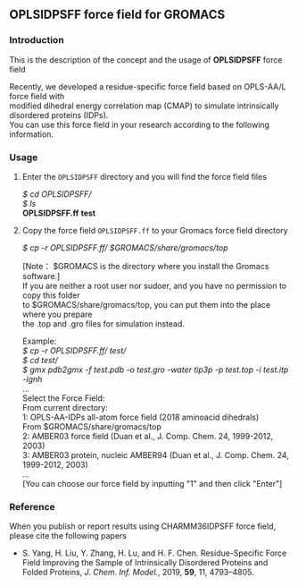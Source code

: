 ## OPLSIDPSFF force field for GROMACS

### Introduction
This is the description of the concept and the usage of **OPLSIDPSFF** force field

Recently, we developed a residue-specific force field based on OPLS-AA/L force field with  
modified dihedral energy correlation map (CMAP) to simulate intrinsically disordered proteins (IDPs).  
You can use this force field in your research according to the following information.

### Usage
1. Enter the `OPLSIDPSFF` directory and you will find the force field files  
  
    *$ cd OPLSIDPSFF/*  
    *$ ls*  
	**OPLSIDPSFF.ff**  **test**  
 
2. Copy the force field `OPLSIDPSFF.ff` to your Gromacs force field directory  
  
	*$ cp -r OPLSIDPSFF.ff/ $GROMACS/share/gromacs/top*  
  
	[Note： $GROMACS is the directory where you install the Gromacs software.]  
	If you are neither a root user nor sudoer, and you have no permission to copy this folder  
	to $GROMACS/share/gromacs/top, you can put them into the place where you prepare  
	the .top and .gro files for simulation instead.  
  
	Example:  
    *$ cp -r OPLSIDPSFF.ff/ test/*  
    *$ cd test/*  
	  *$ gmx pdb2gmx -f test.pdb -o test.gro -water tip3p -p test.top -i test.itp -ignh*  
    ...  
    Select the Force Field:  
    From current directory:  
	  1: OPLS-AA-IDPs all-atom force field (2018 aminoacid dihedrals)  
    From $GROMACS/share/gromacs/top  
    2: AMBER03 force field (Duan et al., J. Comp. Chem. 24, 1999-2012, 2003)  
    3: AMBER03 protein, nucleic AMBER94 (Duan et al., J. Comp. Chem. 24, 1999-2012, 2003)  
    ...  
    [You can choose our force field by inputting "1" and then click "Enter"]  

### Reference  
When you publish or report results using CHARMM36IDPSFF force field, please cite the following papers  

- S. Yang, H. Liu, Y. Zhang, H. Lu, and H. F. Chen. Residue-Specific Force Field Improving the Sample of
  Intrinsically Disordered Proteins and Folded Proteins, *J. Chem. Inf. Model.*, 2019, **59**, 11, 4793–4805.
  

